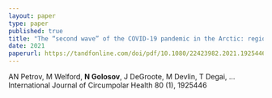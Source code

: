 ```yaml
---
layout: paper
type: paper
published: true
title: "The “second wave” of the COVID-19 pandemic in the Arctic: regional and temporal dynamics"
date: 2021
paperurl: https://tandfonline.com/doi/pdf/10.1080/22423982.2021.1925446
---
```

AN Petrov, M Welford, **N Golosov**, J DeGroote, M Devlin, T Degai, ...
International Journal of Circumpolar Health 80 (1), 1925446
